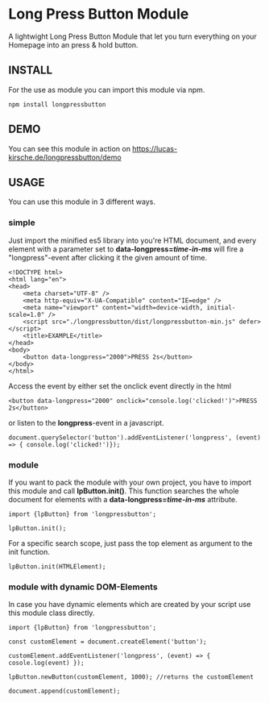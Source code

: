 # Long Press Button Module

A lightwight Long Press Button Module that let you turn everything on your Homepage into an press & hold button.

## INSTALL

For the use as module you can import this module via npm.

    npm install longpressbutton

## DEMO

You can see this module in action on https://lucas-kirsche.de/longpressbutton/demo

## USAGE

You can use this module in 3 different ways.

### simple

Just import the minified es5 library into you're HTML document, and every element with a parameter set to **data-longpress=_time-in-ms_** will fire a "longpress"-event after clicking it the given amount of time.

    <!DOCTYPE html>
    <html lang="en">
    <head>
        <meta charset="UTF-8" />
        <meta http-equiv="X-UA-Compatible" content="IE=edge" />
        <meta name="viewport" content="width=device-width, initial-scale=1.0" />
        <script src="./longpressbutton/dist/longpressbutton-min.js" defer></script>
        <title>EXAMPLE</title>
    </head>
    <body>
        <button data-longpress="2000">PRESS 2s</button>
    </body>
    </html>

Access the event by either set the onclick event directly in the html

    <button data-longpress="2000" onclick="console.log('clicked!')">PRESS 2s</button>

or listen to the **longpress**-event in a javascript.

    document.querySelector('button').addEventListener('longpress', (event) => { console.log('clicked!')});

### module

If you want to pack the module with your own project, you have to import this module and call **lpButton.init()**. This function searches the whole document for elements with a **data-longpress=_time-in-ms_** attribute.

    import {lpButton} from 'longpressbutton';

    lpButton.init();

For a specific search scope, just pass the top element as argument to the init function.

    lpButton.init(HTMLElement);

### module with dynamic DOM-Elements

In case you have dynamic elements which are created by your script use this module class directly.

    import {lpButton} from 'longpressbutton';

    const customElement = document.createElement('button');

    customElement.addEventListener('longpress', (event) => { cosole.log(event) });

    lpButton.newButton(customElement, 1000); //returns the customElement

    document.append(customElement);

